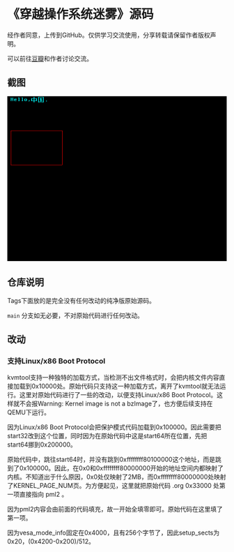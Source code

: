 # 《穿越操作系统迷雾》源码

经作者同意，上传到GitHub。仅供学习交流使用，分享转载请保留作者版权声明。

可以前往[豆瓣](https://book.douban.com/subject/36560814/)和作者讨论交流。

## 截图

![screenshot](screenshot.png)

## 仓库说明

Tags下面放的是完全没有任何改动的纯净版原始源码。

`main` 分支如无必要，不对原始代码进行任何改动。

## 改动

### 支持Linux/x86 Boot Protocol

kvmtool支持一种独特的加载方式，当检测不出文件格式时，会把内核文件内容直接加载到0x10000处。原始代码只支持这一种加载方式，离开了kvmtool就无法运行。这里对原始代码进行了一些的改动，以便支持Linux/x86 Boot Protocol。这样就不会报Warning: Kernel image is not a bzImage了，也方便后续支持在QEMU下运行。

因为Linux/x86 Boot Protocol会把保护模式代码加载到0x100000。因此需要把start32改到这个位置，同时因为在原始代码中这是start64所在位置，先把start64挪到0x200000。

原始代码中，跳往start64时，并没有跳到0xffffffff80100000这个地址，而是跳到了0x100000。因此，在0x0和0xffffffff80000000开始的地址空间内都映射了内核。不知道出于什么原因，0x0处仅映射了2MB，而0xffffffff80000000处映射了KERNEL_PAGE_NUM页。为方便起见，这里就把原始代码 .org 0x33000 处第一项直接指向 pml2 。

因为pml2内容会由前面的代码填充，故一开始全填零即可。原始代码在这里填了第一项。

因为vesa_mode_info固定在0x4000，且有256个字节了，因此setup_sects为0x20，(0x4200-0x200)/512。
